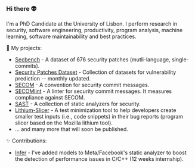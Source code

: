 ### Hi there 👽

I'm a PhD Candidate at the University of Lisbon. I perform research in security, software engineering, productivity, program analysis, machine learning, software maintainability and best practices.  

🍵 My projects:
- [Secbench](https://tqrg.github.io/secbench/) - A dataset of 676 security patches (mutli-language, single-commits). 
- [Security Patches Dataset](https://github.com/TQRG/security-patches-dataset) - Collection of datasets for vulnerability prediction -- monthly updated. 
- [SECOM](https://github.com/TQRG/secom) - A convention for security commit messages.
- [SECOMlint](https://github.com/TQRG/secomlint) - A linter for security commit messages. It measures compliance against SECOM.
- [SAST](https://tqrg.github.io/sast/) - A collection of static analyzers for security.
- [Lithium-Slicer](https://github.com/sofiaoreis/lithium-slicer) - A test minimization tool to help developers create smaller test inputs (i.e., code snippets) in their bug reports (program slicer based on the Mozilla lithium tool).
- ... and many more that will soon be published.

✨ Contributions:
- [Infer](https://github.com/facebook/infer/commits?author=sofiaoreis) - I've added models to Meta/Facebook's static analyzer to boost the detection of performance issues in C/C++ (12 weeks internship).
